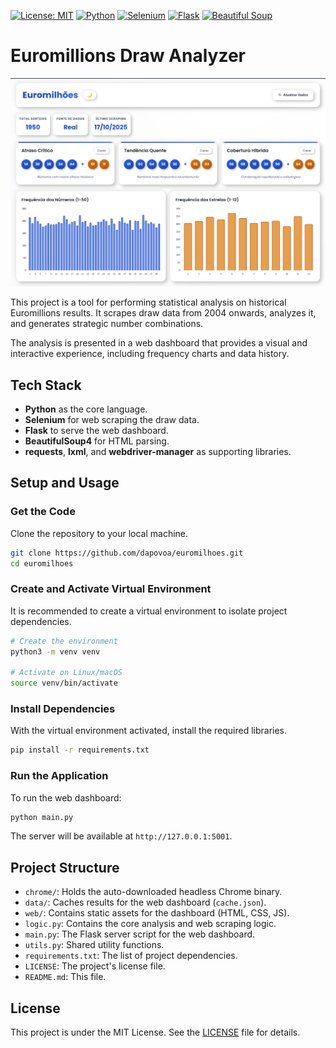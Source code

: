 [![License: MIT](https://img.shields.io/badge/License-MIT-yellow.svg)](https://opensource.org/licenses/MIT) [![Python](https://img.shields.io/badge/Python-3-3776AB?logo=python)](https://www.python.org/) [![Selenium](https://img.shields.io/badge/Selenium-4-43B02A?logo=selenium)](https://www.selenium.dev/) [![Flask](https://img.shields.io/badge/Flask-3-000000?logo=flask)](https://flask.palletsprojects.com/) [![Beautiful Soup](https://img.shields.io/badge/Beautiful%20Soup-4-000000?logo=python&color=orange)](https://www.crummy.com/software/BeautifulSoup/)

# Euromillions Draw Analyzer

![Euromillions Draw Analyzer Screenshot](web/img/screenshot.png)

This project is a tool for performing statistical analysis on historical Euromillions results. It scrapes draw data from 2004 onwards, analyzes it, and generates strategic number combinations.

The analysis is presented in a web dashboard that provides a visual and interactive experience, including frequency charts and data history.

## Tech Stack

- **Python** as the core language.
- **Selenium** for web scraping the draw data.
- **Flask** to serve the web dashboard.
- **BeautifulSoup4** for HTML parsing.
- **requests**, **lxml**, and **webdriver-manager** as supporting libraries.

## Setup and Usage

### Get the Code

Clone the repository to your local machine.

```bash
git clone https://github.com/dapovoa/euromilhoes.git
cd euromilhoes
```

### Create and Activate Virtual Environment

It is recommended to create a virtual environment to isolate project dependencies.

```bash
# Create the environment
python3 -m venv venv

# Activate on Linux/macOS
source venv/bin/activate
```

### Install Dependencies

With the virtual environment activated, install the required libraries.

```bash
pip install -r requirements.txt
```

### Run the Application

To run the web dashboard:

```bash
python main.py
```
The server will be available at `http://127.0.0.1:5001`.

## Project Structure

-   `chrome/`: Holds the auto-downloaded headless Chrome binary.
-   `data/`: Caches results for the web dashboard (`cache.json`).
-   `web/`: Contains static assets for the dashboard (HTML, CSS, JS).
-   `logic.py`: Contains the core analysis and web scraping logic.
-   `main.py`: The Flask server script for the web dashboard.
-   `utils.py`: Shared utility functions.
-   `requirements.txt`: The list of project dependencies.
-   `LICENSE`: The project's license file.
-   `README.md`: This file.

## License

This project is under the MIT License. See the [LICENSE](LICENSE) file for details.